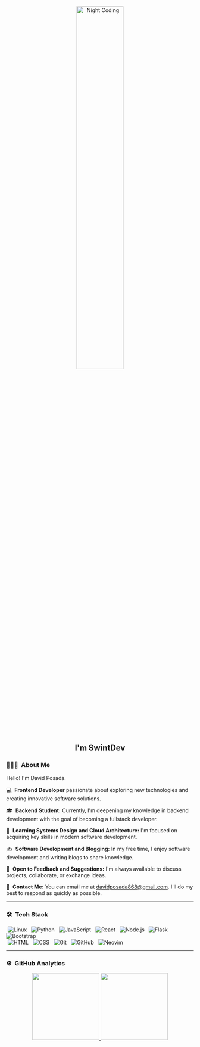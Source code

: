 <div align="center">
  <img alt="Night Coding" width="50%" height="50%" src="https://cdn.dribbble.com/users/1277312/screenshots/14733298/media/39b1045e593737587dd60e42c8422d1f.gif">
</div>

<h2 align="center">I'm SwintDev</h2>

### 👨🏻‍💻 &nbsp;About Me

Hello! I'm David Posada.

💻 &nbsp;**Frontend Developer** passionate about exploring new technologies and creating innovative software solutions.

🎓 &nbsp;**Backend Student:** Currently, I'm deepening my knowledge in backend development with the goal of becoming a fullstack developer.

🌱 &nbsp;**Learning Systems Design and Cloud Architecture:** I'm focused on acquiring key skills in modern software development.

✍️ &nbsp;**Software Development and Blogging:** In my free time, I enjoy software development and writing blogs to share knowledge.

💬 &nbsp;**Open to Feedback and Suggestions:** I'm always available to discuss projects, collaborate, or exchange ideas.

📧 &nbsp;**Contact Me:** You can email me at [davidposada868@gmail.com](mailto:davidposada868@gmail.com). I'll do my best to respond as quickly as possible.

---

### 🛠 &nbsp;Tech Stack

 &nbsp;![Linux](https://img.shields.io/badge/-Linux-1e1e2e?style=flat&logo=linux&logoColor=f9e2af)&nbsp;
 &nbsp;![Python](https://img.shields.io/badge/-Python-1e1e2e?style=flat&logo=python&logoColor=89b4fa)&nbsp;
 &nbsp;![JavaScript](https://img.shields.io/badge/-JavaScript-1e1e2e?style=flat&logo=javascript&logoColor=f9e2af)&nbsp;
 &nbsp;![React](https://img.shields.io/badge/-React-1e1e2e?style=flat&logo=react&logoColor=89b4fa)&nbsp;
 &nbsp;![Node.js](https://img.shields.io/badge/-Node.js-1e1e2e?style=flat&logo=node.js&logoColor=a6e3a1)&nbsp;
 &nbsp;![Flask](https://img.shields.io/badge/-Flask-1e1e2e?style=flat&logo=flask&logoColor=cdd6f4)&nbsp;
 &nbsp;![Bootstrap](https://img.shields.io/badge/-Bootstrap-1e1e2e?style=flat&logo=bootstrap&logoColor=cba6f7)\
 &nbsp;![HTML](https://img.shields.io/badge/-HTML-1e1e2e?style=flat&logo=html5&logoColor=fab387)&nbsp;
 &nbsp;![CSS](https://img.shields.io/badge/-CSS-1e1e2e?style=flat&logo=css3&logoColor=89b4fa)&nbsp;
 &nbsp;![Git](https://img.shields.io/badge/-Git-1e1e2e?style=flat&logo=git&logoColor=ea6962)&nbsp;
 &nbsp;![GitHub](https://img.shields.io/badge/-GitHub-1e1e2e?style=flat&logo=github&logoColor=cdd6f4)&nbsp;
 &nbsp;![Neovim](https://img.shields.io/badge/-Neovim-1e1e2e?style=flat&logo=neovim&logoColor=a6e3a1)

---

### ⚙️ &nbsp;GitHub Analytics

<p align="center">
<a href="https://github.com/SwintDev">
  <img height="180em" src="https://github-readme-stats-eight-theta.vercel.app/api?username=SwintDev&show_icons=true&theme=algolia&include_all_commits=true&count_private=true"/>
  <img height="180em" src="https://github-readme-stats-eight-theta.vercel.app/api/top-langs/?username=SwintDev&layout=compact&langs_count=8&theme=algolia"/>
</a>
</p>
